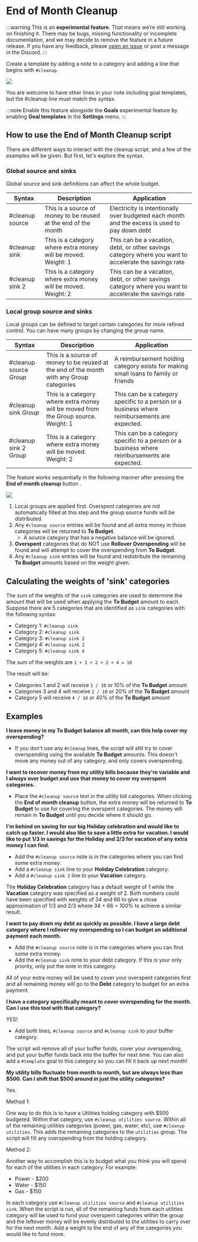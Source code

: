# End of Month Cleanup

:::warning
This is an **experimental feature**. That means we’re still working on finishing it. There may be bugs, missing functionality or incomplete documentation, and we may decide to remove the feature in a future release. If you have any feedback, please [open an issue](https://github.com/actualbudget/actual/issues) or post a message in the Discord.
:::

Create a template by adding a note to a category and adding a line that begins with `#cleanup`.

![](/img/monthly-cleanup/cleanup-02.png)

You are welcome to have other lines in your note including goal templates, but the #cleanup line must match the syntax.

:::note
Enable this feature alongside the **Goals** experimental feature by enabling **Goal templates** in the **Settings** menu.
:::

## How to use the End of Month Cleanup script

There are different ways to interact with the cleanup script, and a few of the examples will be given. But first, let's explore the syntax.

<!-- prettier-ignore -->
### Global source and sinks
Global source and sink definitions can affect the whole budget.

|Syntax|Description|Application|
|---|---|---|
|#cleanup source|This is a source of money to be reused at the end of the month|Electricity is intentionally over budgeted each month and the excess is used to pay down debt|
|#cleanup sink|This is a category where extra money will be moved. Weight: 1|This can be a vacation, debt, or other savings category where you want to accelerate the savings rate|
|#cleanup sink 2|This is a category where extra money will be moved. Weight: 2|This can be a vacation, debt, or other savings category where you want to accelerate the savings rate|

### Local group source and sinks
Local groups can be defined to target certain categories for more refined control. You can have many groups by changing the group name.

|Syntax|Description|Application|
|---|---|---|
|#cleanup source _Group_|This is a source of money to be reused at the end of the month with any Group categories|A reimbursement holding category exists for making small loans to family or friends|
|#cleanup sink _Group_|This is a category where extra money will be moved from the Group source. Weight: 1|This can be a category specific to a person or a business where reimbursements are expected.|
|#cleanup sink 2 _Group_|This is a category where extra money will be moved. Weight: 2|This can be a category specific to a person or a business where reimbursements are expected.|

The feature works sequentially in the following manner after pressing the **End of month cleanup** button .

![](/img/monthly-cleanup/cleanup-01.png)

1.  Local groups are applied first.  Overspent categories are not automatically filled at this step and the group source funds will be distributed.
1.  Any `#cleanup source` entries will be found and all extra money in those categories will be returned to **To Budget**.
    - A source category that has a negative balance will be ignored.
2.  **Overspent** categories that do NOT use **Rollover Overspending** will be found and will attempt to cover the overspending from **To Budget**.
3.  Any `#cleanup sink` entries will be found and redistribute the remaining **To Budget** amounts based on the weight given.

## Calculating the weights of 'sink' categories

The sum of the weights of the `sink` categories are used to determine the amount that will be used when applying the **To Budget** amount to each.
Suppose there are 5 categories that are identified as `sink` categories with the following syntax:

- Category 1: `#cleanup sink`
- Category 2: `#cleanup sink`
- Category 3: `#cleanup sink 2`
- Category 4: `#cleanup sink 2`
- Category 5: `#cleanup sink 4`

The sum of the weights are `1 + 1 + 2 + 2 + 4 = 10`

The result will be:

- Categories 1 and 2 will receive `1 / 10` or 10% of the **To Budget** amount
- Categories 3 and 4 will receive `2 / 10` or 20% of the **To Budget** amount
- Category 5 will receive `4 / 10` or 40% of the **To Budget** amount

## Examples

**I leave money in my To Budget balance all month, can this help cover my overspending?**

- If you don't use any `#cleanup` lines, the script will still try to cover overspending using the available **To Budget** amounts. This doesn't move any money out of any category, and only covers overspending.

**I want to recover money from my utility bills because they're variable and I always over budget and use that money to cover my overspent categories.**

- Place the `#cleanup source` text in the utility bill categories. When clicking the **End of month cleanup** button, the extra money will be returned to **To Budget** to use for covering the overspent categories. The money will remain in **To Budget** until you decide where it should go.

**I'm behind on saving for our big Holiday celebration and would like to catch up faster. I would also like to save a little extra for vacation. I would like to put 1/3 in savings for the Holiday and 2/3 for vacation of any extra money I can find.**

- Add the `#cleanup source` note is in the categories where you can find some extra money.
- Add a `#cleanup sink` line to your **Holiday Celebration** category.
- Add a `#cleanup sink 2` line to your **Vacation** category.

The **Holiday Celebration** category has a default weight of 1 while the **Vacation** category was specified as a weight of 2. Both numbers could have been specified with weights of 34 and 66 to give a close approximation of 1/3 and 2/3 where 34 + 66 = 100% to achieve a similar result.

**I want to pay down my debt as quickly as possible. I have a large debt category where I rollover my overspending so I can budget an additional payment each month.**

- Add the `#cleanup source` note is in the categories where you can find some extra money.
- Add the `#cleanup sink` note to your debt category. If this is your only priority, only put the note in this category.

All of your extra money will be used to cover your overspent categories first and all remaining money will go to the **Debt** category to budget for an extra payment.

**I have a category specifically meant to cover overspending for the month. Can I use this tool with that category?**

YES!

- Add both lines, `#cleanup source` and `#cleanup sink` to your buffer category.

The script will remove all of your buffer funds, cover your overspending, and put your buffer funds back into the buffer for next time. You can also add a `#template` goal to this category so you can fill it back up next month!

**My utility bills fluctuate from month to month, but are always less than $500.  Can I shift that $500 around in just the utility categories?**

Yes.

Method 1:

One way to do this is to have a Utilities holding category with $500 budgeted.  Within that category, use `#cleanup utilities source`.  Within all of the remaining utilities categories (power, gas, water, etc), use `#cleanup utilities`.  This adds the remaining categories to the `utilities` group.  The script will fill any overspending from the holding category.

Method 2: 

Another way to accomplish this is to budget what you think you will spend for each of the utilities in each category. For example:
* Power - $200
* Water - $150
* Gas - $150

In each category use `#cleanup utilities source` and `#cleanup utilities sink`.  When the script is run, all of the remaining funds from each utilities category will be used to fund your overspent categories within the group and the leftover money will be evenly distributed to the utilities to carry over for the next month.  Add a weight to the end of any of the categories you would like to fund more.
